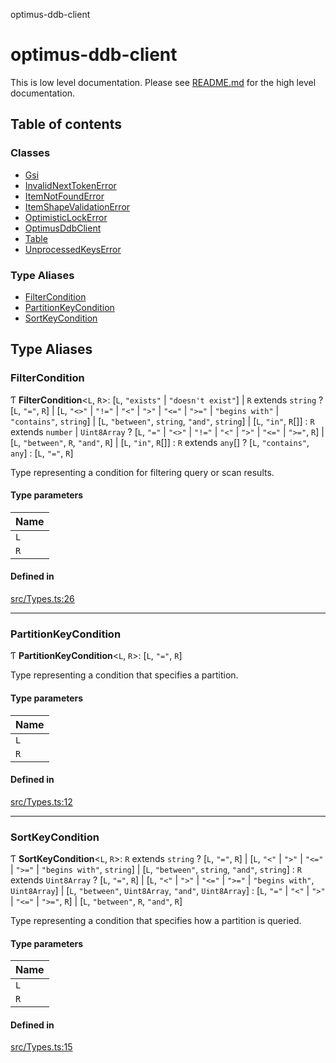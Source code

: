 optimus-ddb-client

# optimus-ddb-client

This is low level documentation. Please see [README.md](../README.md) for the high level documentation.

## Table of contents

### Classes

- [Gsi](classes/Gsi.md)
- [InvalidNextTokenError](classes/InvalidNextTokenError.md)
- [ItemNotFoundError](classes/ItemNotFoundError.md)
- [ItemShapeValidationError](classes/ItemShapeValidationError.md)
- [OptimisticLockError](classes/OptimisticLockError.md)
- [OptimusDdbClient](classes/OptimusDdbClient.md)
- [Table](classes/Table.md)
- [UnprocessedKeysError](classes/UnprocessedKeysError.md)

### Type Aliases

- [FilterCondition](index.md#filtercondition)
- [PartitionKeyCondition](index.md#partitionkeycondition)
- [SortKeyCondition](index.md#sortkeycondition)

## Type Aliases

### FilterCondition

Ƭ **FilterCondition**\<`L`, `R`\>: [`L`, ``"exists"`` \| ``"doesn't exist"``] \| `R` extends `string` ? [`L`, ``"="``, `R`] \| [`L`, ``"<>"`` \| ``"!="`` \| ``"<"`` \| ``">"`` \| ``"<="`` \| ``">="`` \| ``"begins with"`` \| ``"contains"``, `string`] \| [`L`, ``"between"``, `string`, ``"and"``, `string`] \| [`L`, ``"in"``, `R`[]] : `R` extends `number` \| `Uint8Array` ? [`L`, ``"="`` \| ``"<>"`` \| ``"!="`` \| ``"<"`` \| ``">"`` \| ``"<="`` \| ``">="``, `R`] \| [`L`, ``"between"``, `R`, ``"and"``, `R`] \| [`L`, ``"in"``, `R`[]] : `R` extends `any`[] ? [`L`, ``"contains"``, `any`] : [`L`, ``"="``, `R`]

Type representing a condition for filtering query or scan results.

#### Type parameters

| Name |
| :------ |
| `L` |
| `R` |

#### Defined in

[src/Types.ts:26](https://github.com/paulbarmstrong/optimus-ddb-client/blob/main/src/Types.ts#L26)

___

### PartitionKeyCondition

Ƭ **PartitionKeyCondition**\<`L`, `R`\>: [`L`, ``"="``, `R`]

Type representing a condition that specifies a partition.

#### Type parameters

| Name |
| :------ |
| `L` |
| `R` |

#### Defined in

[src/Types.ts:12](https://github.com/paulbarmstrong/optimus-ddb-client/blob/main/src/Types.ts#L12)

___

### SortKeyCondition

Ƭ **SortKeyCondition**\<`L`, `R`\>: `R` extends `string` ? [`L`, ``"="``, `R`] \| [`L`, ``"<"`` \| ``">"`` \| ``"<="`` \| ``">="`` \| ``"begins with"``, `string`] \| [`L`, ``"between"``, `string`, ``"and"``, `string`] : `R` extends `Uint8Array` ? [`L`, ``"="``, `R`] \| [`L`, ``"<"`` \| ``">"`` \| ``"<="`` \| ``">="`` \| ``"begins with"``, `Uint8Array`] \| [`L`, ``"between"``, `Uint8Array`, ``"and"``, `Uint8Array`] : [`L`, ``"="`` \| ``"<"`` \| ``">"`` \| ``"<="`` \| ``">="``, `R`] \| [`L`, ``"between"``, `R`, ``"and"``, `R`]

Type representing a condition that specifies how a partition is queried.

#### Type parameters

| Name |
| :------ |
| `L` |
| `R` |

#### Defined in

[src/Types.ts:15](https://github.com/paulbarmstrong/optimus-ddb-client/blob/main/src/Types.ts#L15)
